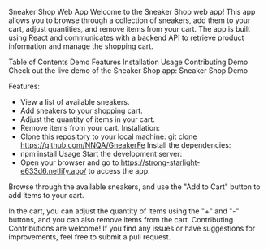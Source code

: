 Sneaker Shop Web App
Welcome to the Sneaker Shop web app! This app allows you to browse through a collection of sneakers, add them to your cart, adjust quantities, and remove items from your cart. The app is built using React and communicates with a backend API to retrieve product information and manage the shopping cart.

Table of Contents
Demo
Features
Installation
Usage
Contributing
Demo
Check out the live demo of the Sneaker Shop app: Sneaker Shop Demo

Features:
 - View a list of available sneakers.
 - Add sneakers to your shopping cart.
 - Adjust the quantity of items in your cart.
 - Remove items from your cart.
Installation: 
 - Clone this repository to your local machine: git clone https://github.com/NNQA/GneakerFe
Install the dependencies:
 - npm install
Usage
Start the development server:
 - Open your browser and go to https://strong-starlight-e633d6.netlify.app/ to access the app.

Browse through the available sneakers, and use the "Add to Cart" button to add items to your cart.

In the cart, you can adjust the quantity of items using the "+" and "-" buttons, and you can also remove items from the cart.
Contributing
Contributions are welcome! If you find any issues or have suggestions for improvements, feel free to submit a pull request.
